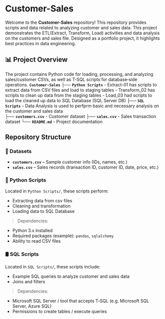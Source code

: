 # Customer-Sales

Welcome to the **Customer-Sales** repository! 
This repository provides scripts and data related to analyzing customer and sales data. 
This project demonstrates the ETL(Extract, Transform, Load) activities and data analysis on the customers and sales file.
Designed as a portfolio project, it highlights best practices in data engineering.

## 📊 Project Overview

The project contains Python code for loading, processing, and analyzing sales/customer CSVs, as well as T‑SQL scripts for database‑side operations.
**`Customer-Sales`**
├── **`Python Scripts`**
      - Extract-01 has scripts to extract data from CSV files and load to staging tables
      - Transform_02 has scripts to clean up data from the staging tables
      - Load_03 had scripts to load the cleaned up data to SQL Database (SQL Server DB)
├── **`SQL Scripts`**
      - Data Analysis is used to perfprm basic and necessary analysis on the customer and sales data     
├── **`customers.csv`**
      - Customer dataset
├── **`sales.csv`** 
      - Sales transaction dataset
└── **`README.md`** 
      - Project documentation

## Repository Structure
### 📁 Datasets

- **`customers.csv`** – Sample customer info (IDs, names, etc.)
- **`sales.csv`** – Sales records (transaction ID, customer ID, date, price, etc.)

### 🐍 Python Scripts

Located in `Python Scripts/`, these scripts perform:
- Extracting data from csv files
- Cleaning and transformation
- Loading data to SQL Database

> Dependencies:
- Python 3.x installed  
- Required packages (example): `pandas`, `sqlalchemy`
- Ability to read CSV files

### 🛢 SQL Scripts

Located in `SQL Scripts/`, these scripts include:
- Example SQL queries to analyze customer and sales data
- Joins and filters

> Dependencies:
- Microsoft SQL Server / tool that accepts T‑SQL (e.g. Microsoft SQL Server, Azure SQL)  
- Permissions to create tables / execute queries
